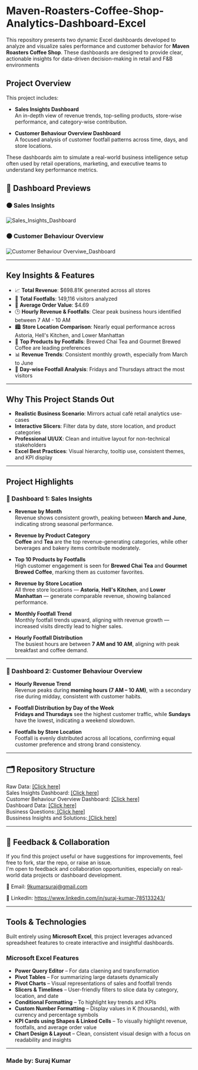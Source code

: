 # Maven-Roasters-Coffee-Shop-Analytics-Dashboard-Excel
This repository presents two dynamic Excel dashboards developed to analyze and visualize sales performance and customer behavior for **Maven Roasters Coffee Shop**. These dashboards are designed to provide clear, actionable insights for data-driven decision-making in retail and F&B environments


##  Project Overview

This project includes:

- **Sales Insights Dashboard**  
  An in-depth view of revenue trends, top-selling products, store-wise performance, and category-wise contribution.

- **Customer Behaviour Overview Dashboard**  
  A focused analysis of customer footfall patterns across time, days, and store locations.

These dashboards aim to simulate a real-world business intelligence setup often used by retail operations, marketing, and executive teams to understand key performance metrics.

## 📸 Dashboard Previews

### 🟤 Sales Insights  
![Sales_Insights_Dashboard](https://github.com/user-attachments/assets/69d55841-e349-49cf-9317-917deff7537e)

  

### 🟤 Customer Behaviour Overview  
  ![Customer Behaviour Overviwe_Dashboard](https://github.com/user-attachments/assets/53499452-c0a7-4cde-bd21-9e8b77cc2cf6)

---

##  Key Insights & Features

- 📈 **Total Revenue**: $698.81K generated across all stores  
- 👣 **Total Footfalls**: 149,116 visitors analyzed  
- 🧾 **Average Order Value**: $4.69  
- 🕒 **Hourly Revenue & Footfalls**: Clear peak business hours identified between 7 AM - 10 AM  
- 🏙️ **Store Location Comparison**: Nearly equal performance across Astoria, Hell's Kitchen, and Lower Manhattan  
- 🍵 **Top Products by Footfalls**: Brewed Chai Tea and Gourmet Brewed Coffee are leading preferences  
- 📊 **Revenue Trends**: Consistent monthly growth, especially from March to June  
- 📆 **Day-wise Footfall Analysis**: Fridays and Thursdays attract the most visitors  

---

##  Why This Project Stands Out

- **Realistic Business Scenario**: Mirrors actual café retail analytics use-cases  
- **Interactive Slicers**: Filter data by date, store location, and product categories  
- **Professional UI/UX**: Clean and intuitive layout for non-technical stakeholders  
- **Excel Best Practices**: Visual hierarchy, tooltip use, consistent themes, and KPI display

---

##  Project Highlights

### 📘 Dashboard 1: Sales Insights

- **Revenue by Month**  
  Revenue shows consistent growth, peaking between **March and June**, indicating strong seasonal performance.

- **Revenue by Product Category**  
  **Coffee** and **Tea** are the top revenue-generating categories, while other beverages and bakery items contribute moderately.

- **Top 10 Products by Footfalls**  
  High customer engagement is seen for **Brewed Chai Tea** and **Gourmet Brewed Coffee**, marking them as customer favorites.

- **Revenue by Store Location**  
  All three store locations — **Astoria**, **Hell's Kitchen**, and **Lower Manhattan** — generate comparable revenue, showing balanced performance.

- **Monthly Footfall Trend**  
  Monthly footfall trends upward, aligning with revenue growth — increased visits directly lead to higher sales.

- **Hourly Footfall Distribution**  
  The busiest hours are between **7 AM and 10 AM**, aligning with peak breakfast and coffee demand.

---

### 📗 Dashboard 2: Customer Behaviour Overview

- **Hourly Revenue Trend**  
  Revenue peaks during **morning hours (7 AM – 10 AM)**, with a secondary rise during midday, consistent with customer habits.

- **Footfall Distribution by Day of the Week**  
  **Fridays and Thursdays** see the highest customer traffic, while **Sundays** have the lowest, indicating a weekend slowdown.

- **Footfalls by Store Location**  
  Footfall is evenly distributed across all locations, confirming equal customer preference and strong brand consistency.
  

---

## 🗂️ Repository Structure
Raw Data: <a href="https://github.com/9kumarsuraj/Maven-Roasters-Coffee-Shop-Analytics-Dashboard-Excel/blob/main/coffee-shop-sales-revenue.csv"> [Click here] </a> <br>
Sales Insights Dashboard: <a href="https://github.com/9kumarsuraj/Maven-Roasters-Coffee-Shop-Analytics-Dashboard-Excel/blob/main/Sales_Insights_Dashboard.png"> [Click here] </a> <br>
Customer Behaviour Overview Dashboard: <a href="https://github.com/9kumarsuraj/Maven-Roasters-Coffee-Shop-Analytics-Dashboard-Excel/blob/main/Customer%20Behaviour%20Overviwe_Dashboard.png"> [Click here] </a> <br>
Dashboard Data: <a href="https://github.com/9kumarsuraj/Maven-Roasters-Coffee-Shop-Analytics-Dashboard-Excel/blob/main/Maven%20Roasters%20Dashboard.xlsx"> [Click here] </a> <br>
Business Questions:<a href="https://github.com/9kumarsuraj/Maven-Roasters-Coffee-Shop-Analytics-Dashboard-Excel/blob/main/Maven%20Roasters%20Coffee%20shop%20Sales%20questions%20.pdf"> [Click here] </a> <br>
Bussiness Insights and Solutions:<a href="https://github.com/9kumarsuraj/Maven-Roasters-Coffee-Shop-Analytics-Dashboard-Excel/blob/main/Maven%20Roasters%20Coffee%20Shop%20Overviwe.pdf "> [Click here] </a> <br>
     


---

## 💬 Feedback & Collaboration

If you find this project useful or have suggestions for improvements, feel free to fork, star the repo, or raise an issue.  
I'm open to feedback and collaboration opportunities, especially on real-world data projects or dashboard development.

📧 Email: <a href="mailto:9kumarsuraj@gmail.com">9kumarsuraj@gmail.com</a> <br>
 
🔗 LinkedIn: https://www.linkedin.com/in/suraj-kumar-785133243/

---

##  Tools & Technologies

Built entirely using **Microsoft Excel**, this project leverages advanced spreadsheet features to create interactive and insightful dashboards.

### Microsoft Excel Features
- **Power Query Editor** – For data claening and transformation 
- **Pivot Tables** – For summarizing large datasets dynamically
- **Pivot Charts** – Visual representations of sales and footfall trends
- **Slicers & Timelines** – User-friendly filters to slice data by category, location, and date
- **Conditional Formatting** – To highlight key trends and KPIs
- **Custom Number Formatting** – Display values in K (thousands), with currency and percentage symbols
- **KPI Cards using Shapes & Linked Cells** – To visually highlight revenue, footfalls, and average order value
- **Chart Design & Layout** – Clean, consistent visual design with a focus on readability and insights

  

---

<h3> Made by: Suraj Kumar </h3>

